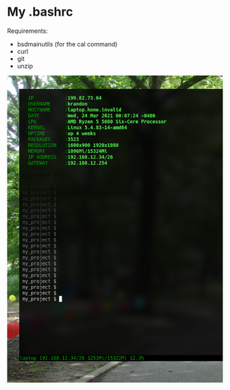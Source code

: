 # My .bashrc

Requirements:

* bsdmainutils (for the cal command)
* curl
* git
* unzip

![system_information](/screenshot.png)
